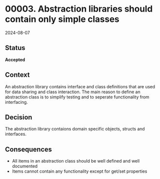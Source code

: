 # 00003. Abstraction libraries should contain only simple classes

2024-08-07

## Status

__Accepted__

## Context

An abstraction library contains interface and class definitions that are used for data sharing and class interaction. The main reason
to define an abstraction class is to simplify testing and to seperate functionality from interfacing.

## Decision

The abstraction library contaions domain specific objects, structs and interfaces.

## Consequences

- All items in an abstraction class should be well defined and well documented
- Items cannot contain any functionality except for get/set properties
